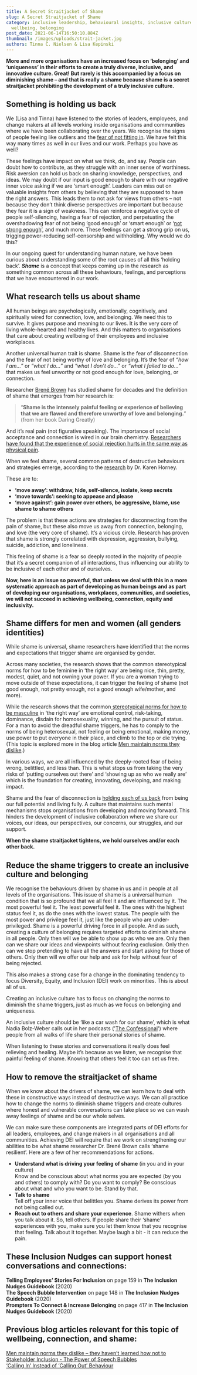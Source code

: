 ```yaml
---
title: A Secret Straitjacket of Shame
slug: A Secret Straitjacket of Shame
category: inclusive leadership, behavioural insights, inclusive culture,
  wellbeing, belonging
post_date: 2021-06-14T16:50:10.884Z
thumbnail: /images/uploads/strait-jacket.jpg
authors: Tinna C. Nielsen & Lisa Kepinski
---
```

**More and more organisations have an increased focus on ‘belonging’ and ‘uniqueness’ in their efforts to create a truly diverse, inclusive, and innovative culture. Great! But rarely is this accompanied by a focus on diminishing shame – and that is really a shame because shame is a secret straitjacket prohibiting the development of a truly inclusive culture.**

## Something is holding us back

We (Lisa and Tinna) have listened to the stories of leaders, employees, and change makers at all levels working inside organisations and communities where we have been collaborating over the years. We recognise the signs of people feeling like outliers and the [fear of not fitting in](https://inclusion-nudges.org/blog/allies/3-inclusive-actions-psychological-safety). We have felt this way many times as well in our lives and our work.  Perhaps you have as well?

These feelings have impact on what we think, do, and say. People can doubt how to contribute, as they struggle with an inner sense of worthiness. Risk aversion can hold us back on sharing knowledge, perspectives, and ideas. We may doubt if our input is good enough to share with our negative inner voice asking if we are ‘smart enough’.  Leaders can miss out on valuable insights from others by believing that they are supposed to have the right answers. This leads them to not ask for views from others – not because they don’t think diverse perspectives are important but because they fear it is a sign of weakness. This can reinforce a negative cycle of people self-silencing, having a fear of rejection, and perpetuating the overshadowing fear of not being ‘good enough’ or ‘smart enough’ or ‘[not strong enough](/blog/allies/men-maintain-norms-they-dislike)’, and much more. These feelings can get a strong grip on us, trigging power-reducing self-censorship and withholding. Why would we do this?

In our ongoing quest for understanding human nature, we have been curious about understanding some of the root causes of all this ‘holding back’. ***Shame*** is a concept that keeps coming up in the research as something common across all these behaviours, feelings, and perceptions that we have encountered in our work. 

## What research tells us about shame

All human beings are psychologically, emotionally, cognitively, and spiritually wired for connection, love, and belonging. We need this to survive. It gives purpose and meaning to our lives. It is the very core of living whole-hearted and healthy lives. And this matters to organisations that care about creating wellbeing of their employees and inclusive workplaces. 

Another universal human trait is shame. Shame is the fear of disconnection and the fear of not being worthy of love and belonging.  It’s the fear of *“how I am…”* or *“what I do…”* and *“what I don’t do…”* or *“what I failed to do…”* that makes us feel unworthy or not good enough for love, belonging, or connection. 

Researcher [Brené Brown](https://brenebrown.com/) has studied shame for decades and the definition of shame that emerges from her research is:

> “**Shame is the intensely painful feeling or experience of believing  that we are flawed and therefore unworthy of love and belonging.**”\
> (from her book Daring Greatly)

And it’s real pain (not figurative speaking). The importance of social acceptance and connection is wired in our brain chemistry. [Researchers have found that the experience of social rejection hurts in the same way as physical pain](https://www.pnas.org/content/pnas/108/15/6270.full.pdf). 

When we feel shame, several common patterns of destructive behaviours and strategies emerge, according to the [research](https://psycnet.apa.org/record/1951-02718-000) by Dr. Karen Horney. 

These are to:

* **‘move away’: withdraw, hide, self-silence, isolate, keep secrets**
* **‘move towards’: seeking to appease and please**
* **‘move against’: gain power over others, be aggressive, blame, use shame to shame others**

The problem is that these actions are strategies for disconnecting from the pain of shame, but these also move us away from connection, belonging, and love (the very core of shame). It’s a vicious circle. Research has proven that shame is strongly correlated with depression, aggression, bullying, suicide, addiction, and loneliness. 

This feeling of shame is a fear so deeply rooted in the majority of people that it’s a secret companion of all interactions, thus influencing our ability to be inclusive of each other and of ourselves. 

**Now, here is an issue so powerful, that unless we deal with this in a more systematic approach  as part of developing as human beings and as part of developing our organisations, workplaces, communities, and societies, we will not succeed in achieving wellbeing, connection, equity and inclusivity.**

## Shame differs for men and women (all genders identities)

While shame is universal, shame researchers have identified that the norms and expectations that trigger shame are organised by gender. 

Across many societies, the research shows that the common stereotypical norms for how to be feminine in ‘the right way’ are being nice, thin, pretty, modest, quiet, and not owning your power. If you are a woman trying to move outside of these expectations, it can trigger the feeling of shame (not good enough, not pretty enough, not a good enough wife/mother, and more). 

While the research shows that the common[ stereotypical norms for how to be masculine](https://inclusion-nudges.org/blog/allies/men-maintain-norms-they-dislike) in ‘the right way’ are emotional control, risk-taking, dominance, disdain for homosexuality, winning, and the pursuit of status. For a man to avoid the dreadful shame triggers, he has to comply to the norms of being heterosexual, not feeling or being emotional, making money, use power to put everyone in their place, and climb to the top or die trying.  (This topic is explored more in the blog article [Men maintain norms they dislike](/blog/allies/men-maintain-norms-they-dislike).)

In various ways, we are all influenced by the deeply-rooted fear of being wrong, belittled, and less than. This is what stops us from taking the very risks of ‘putting ourselves out there’ and ‘showing up as who we really are’ which is the foundation for creating, innovating, developing, and making impact. 

Shame and the fear of disconnection is [holding each of us back](/blog/allies/men-maintain-norms-they-dislike) from being our full potential and living fully. A culture that maintains such mental mechanisms stops organisations from developing and moving forward. This hinders the development of inclusive collaboration where we share our voices, our ideas, our perspectives, our concerns, our struggles, and our support. 

**When the shame straitjacket tightens, we hold ourselves and/or each other back.**

## Reduce the shame triggers to create an inclusive culture and belonging

We recognise the behaviours driven by shame in us and in people at all levels of the organisations. This issue of shame is a universal human condition that is so profound that we all feel it and are influenced by it. The most powerful feel it. The least powerful feel it. The ones with the highest status feel it, as do the ones with the lowest status. The people with the most power and privilege feel it, just like the people who are under-privileged. Shame is a powerful driving force in all people. And as such, creating a culture of belonging requires targeted efforts to diminish shame in all people. Only then will we be able to show up as who we are. Only then can we share our ideas and viewpoints without fearing exclusion. Only then can we stop pretending to have all the answers and start asking for those of others. Only then will we offer our help and ask for help without fear of being rejected.

This also makes a strong case for a change in the dominating tendency to focus Diversity, Equity, and Inclusion (DEI) work on minorities. This is about all of us. 

Creating an inclusive culture has to focus on changing the norms to diminish the shame triggers,  just as much as we focus on belonging and uniqueness.

An inclusive culture should be ‘like a car wash for our shame’, which is what Nadia Bolz-Weber calls out in her podcasts ('[The Confessional](https://podcasts.apple.com/dk/podcast/the-confessional-with-nadia-bolz-weber/id1502171248?l=da&i=1000520314904)') where people from all walks of life share their personal stories of shame. 

When listening to these stories and conversations it really does feel relieving and healing. Maybe it’s because as we listen, we recognise that painful feeling of shame. Knowing that others feel it too can set us free. 

## How to remove the straitjacket of shame

When we know about the drivers of shame, we can learn how to deal with these in constructive ways instead of destructive ways. We can all practice how to change the norms to diminish shame triggers and create cultures where honest and vulnerable conversations can take place so we can wash away feelings of shame and be our whole selves.

We can make sure these components are integrated parts of DEI efforts for all leaders, employees, and change makers in all organisations and all communities. Achieving DEI will require that we work on strengthening our abilities to be what shame researcher Dr. Brené Brown calls ‘shame resilient’. Here are a few of her recommendations for actions. 

* **Understand what is driving your feeling of shame** (in you and in your culture) \
  Know and be conscious about what norms you are expected (by you and others) to comply with? Do you want to comply? Be conscious about what and who you want to be. Stand by that. 
* **Talk to shame** \
  Tell off your inner voice that belittles you. Shame derives its power from not being called out.  
* **Reach out to others and share your experience**.  Shame withers when you talk about it. So, tell others.  If people share their ‘shame’ experiences with you, make sure you let them know that you recognise that feeling. Talk about it together. Maybe laugh a bit - it can reduce the pain. 

## These Inclusion Nudges can support honest conversations and connections:

**Telling Employees’ Stories For Inclusion** on page 159 in **The Inclusion Nudges Guidebook** (2020)\
**The Speech Bubble Intervention** on page 148 in **The Inclusion Nudges Guidebook** (2020)\
**Prompters To Connect & Increase Belonging** on page 417 in **The Inclusion Nudges Guidebook** (2020)

## Previous blog articles relevant for this topic of wellbeing, connection, and shame:

[Men maintain norms they dislike – they haven’t learned how not to](/blog/allies/men-maintain-norms-they-dislike)\
[Stakeholder Inclusion - The Power of Speech Bubbles](/blog/inclusive-co-creation/power-of-speech-bubbles)\
[‘Calling In’ Instead of ‘Calling Out’ Behaviour](/blog/inclusive-culture/calling-in-calling-out)